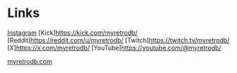 # Links

[Instagram](https://instagram.com/myretrodb/)
[Kick]https://kick.com/myretrodb/
[Reddit]https://reddit.com/u/myretrodb/
[Twitch]https://twitch.tv/myretrodb/
[X]https://x.com/myretrodb/
[YouTube]https://youtube.com/@myretrodb/

[myretrodb.com](https://myretrodb.com/)
